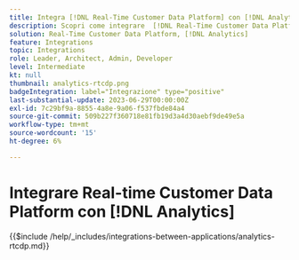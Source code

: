 ```yaml
---
title: Integra [!DNL Real-Time Customer Data Platform] con [!DNL Analytics]
description: Scopri come integrare  [!DNL Real-Time Customer Data Platform] con [!DNL Analytics].
solution: Real-Time Customer Data Platform, [!DNL Analytics]
feature: Integrations
topic: Integrations
role: Leader, Architect, Admin, Developer
level: Intermediate
kt: null
thumbnail: analytics-rtcdp.png
badgeIntegration: label="Integrazione" type="positive"
last-substantial-update: 2023-06-29T00:00:00Z
exl-id: 7c29bf9a-8855-4a8e-9a06-f537fbde84a4
source-git-commit: 509b227f360718e81fb19d3a4d30aebf9de49e5a
workflow-type: tm+mt
source-wordcount: '15'
ht-degree: 6%

---
```


# Integrare Real-time Customer Data Platform con [!DNL Analytics]

{{$include /help/_includes/integrations-between-applications/analytics-rtcdp.md}}
